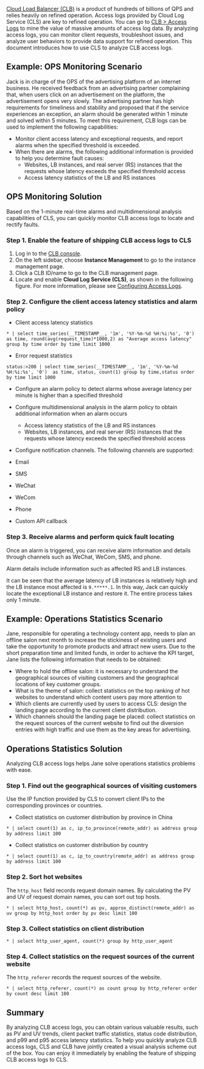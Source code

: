 [Cloud Load Balancer (CLB)](https://console.cloud.tencent.com/clb/overview) is a product of hundreds of billions of QPS and relies heavily on refined operation. Access logs provided by Cloud Log Service (CLS) are key to refined operation. You can go to [CLB > Access Logs](https://console.cloud.tencent.com/clb/log) to mine the value of massive amounts of access log data. By analyzing access logs, you can monitor client requests, troubleshoot issues, and analyze user behaviors to provide data support for refined operation. This document introduces how to use CLS to analyze CLB access logs.

## Example: OPS Monitoring Scenario

Jack is in charge of the OPS of the advertising platform of an internet business. He received feedback from an advertising partner complaining that, when users click on an advertisement on the platform, the advertisement opens very slowly. The advertising partner has high requirements for timeliness and stability and proposed that if the service experiences an exception, an alarm should be generated within 1 minute and solved within 5 minutes. To meet this requirement, CLB logs can be used to implement the following capabilities:
- Monitor client access latency and exceptional requests, and report alarms when the specified threshold is exceeded.
- When there are alarms, the following additional information is provided to help you determine fault causes:
  - Websites, LB instances, and real server (RS) instances that the requests whose latency exceeds the specified threshold access
  - Access latency statistics of the LB and RS instances

## OPS Monitoring Solution

Based on the 1-minute real-time alarms and multidimensional analysis capabilities of CLS, you can quickly monitor CLB access logs to locate and rectify faults.

### Step 1. Enable the feature of shipping CLB access logs to CLS

1. Log in to the [CLB console](https://console.cloud.tencent.com/clb/overview).
2. On the left sidebar, choose **Instance Management** to go to the instance management page.
3. Click a CLB ID/name to go to the CLB management page.
4. Locate and enable **Cloud Log Service (CLS)**, as shown in the following figure.
For more information, please see [Configuring Access Logs](https://intl.cloud.tencent.com/document/product/214/35063).



### Step 2. Configure the client access latency statistics and alarm policy

- Client access latency statistics
```
* | select time_series(__TIMESTAMP__, '1m', '%Y-%m-%d %H:%i:%s', '0')  as time, round(avg(request_time)*1000,2) as "Average access latency" group by time order by time limit 1000
```
- Error request statistics
```
status:>200 | select time_series(__TIMESTAMP__, '1m', '%Y-%m-%d %H:%i:%s', '0')  as time, status, count(1) group by time,status order by time limit 1000
```



- Configure an alarm policy to detect alarms whose average latency per minute is higher than a specified threshold

- Configure multidimensional analysis in the alarm policy to obtain additional information when an alarm occurs
  - Access latency statistics of the LB and RS instances
  - Websites, LB instances, and real server (RS) instances that the requests whose latency exceeds the specified threshold access



- Configure notification channels. The following channels are supported:
 - Email
 - SMS
 - WeChat
 - WeCom
 - Phone
 - Custom API callback


### Step 3. Receive alarms and perform quick fault locating

Once an alarm is triggered, you can receive alarm information and details through channels such as WeChat, WeCom, SMS, and phone.

Alarm details include information such as affected RS and LB instances.


It can be seen that the average latency of LB instances is relatively high and the LB instance most affected is `9.*****.1`. In this way, Jack can quickly locate the exceptional LB instance and restore it. The entire process takes only 1 minute.

## Example: Operations Statistics Scenario

Jane, responsible for operating a technology content app, needs to plan an offline salon next month to increase the stickiness of existing users and take the opportunity to promote products and attract new users. Due to the short preparation time and limited funds, in order to achieve the KPI target, Jane lists the following information that needs to be obtained:
- Where to hold the offline salon: it is necessary to understand the geographical sources of visiting customers and the geographical locations of key customer groups.
- What is the theme of salon: collect statistics on the top ranking of hot websites to understand which content users pay more attention to
- Which clients are currently used by users to access CLS: design the landing page according to the current client distribution.
- Which channels should the landing page be placed: collect statistics on the request sources of the current website to find out the diversion entries with high traffic and use them as the key areas for advertising.

## Operations Statistics Solution

Analyzing CLB access logs helps Jane solve operations statistics problems with ease.

### Step 1. Find out the geographical sources of visiting customers

Use the IP function provided by CLS to convert client IPs to the corresponding provinces or countries.
- Collect statistics on customer distribution by province in China
```
* | select count(1) as c, ip_to_province(remote_addr) as address group by address limit 100
```
- Collect statistics on customer distribution by country
```
* | select count(1) as c, ip_to_country(remote_addr) as address group by address limit 100
```



### Step 2. Sort hot websites

The `http_host` field records request domain names. By calculating the PV and UV of request domain names, you can sort out top hosts.
```
* | select http_host, count(*) as pv, approx_distinct(remote_addr) as uv group by http_host order by pv desc limit 100
```


### Step 3. Collect statistics on client distribution

```
* | select http_user_agent, count(*) group by http_user_agent
```


### Step 4. Collect statistics on the request sources of the current website

The `http_referer` records the request sources of the website.
```
* | select http_referer, count(*) as count group by http_referer order by count desc limit 100
```



## Summary

By analyzing CLB access logs, you can obtain various valuable results, such as PV and UV trends, client packet traffic statistics, status code distribution, and p99 and p95 access latency statistics. To help you quickly analyze CLB access logs, CLS and CLB have jointly created a visual analysis scheme out of the box. You can enjoy it immediately by enabling the feature of shipping CLB access logs to CLS.










